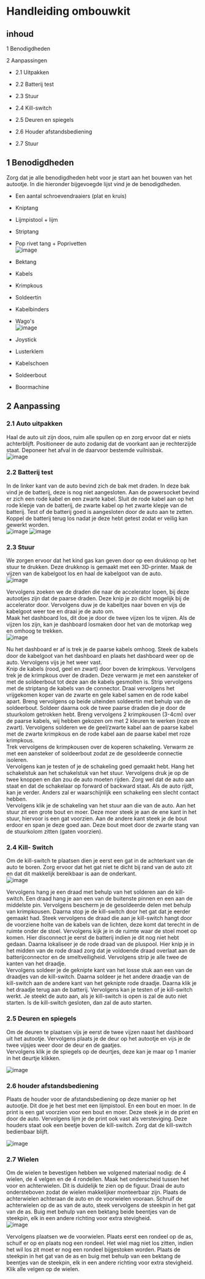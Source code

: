 # Handleiding ombouwkit
## inhoud
1 Benodigdheden

2 Aanpassingen

  * 2.1 Uitpakken 

  * 2.2 Batterij test

  * 2.3 Stuur

  * 2.4 Kill-switch

  * 2.5 Deuren en spiegels

  * 2.6 Houder afstandsbediening

  * 2.7 Stuur
## 1 Benodigdheden

Zorg dat je alle benodigdheden hebt voor je start aan het bouwen van het autootje. In die hieronder bijgevoegde lijst vind je de benodigdheden.

* Een aantal schroevendraaiers (plat en kruis)
* Kniptang
* Lijmpistool + lijm
* Striptang
* Pop rivet tang + Poprivetten   
![image](https://github.com/vives-project-xp/GoBabyGo2.1/assets/145467553/3a5fe287-8b45-444d-aeb4-c7f339491503)

* Bektang
* Kabels
* Krimpkous
* Soldeertin
* Kabelbinders
* Wago's                                                 
![image](https://github.com/vives-project-xp/GoBabyGo2.1/assets/145467553/7de47d73-1c67-44b5-827c-97e806b8e04a)

* Joystick
* Lusterklem
* Kabelschoen
* Soldeerbout
* Boormachine

## 2 Aanpassing

### 2.1 Auto uitpakken

Haal de auto uit zijn doos, ruim alle spullen op en zorg ervoor dat er niets achterblijft. Positioneer de auto zodanig dat de voorkant aan je rechterzijde staat. Deponeer het afval in de daarvoor bestemde vuilnisbak.     
![image](https://github.com/vives-project-xp/GoBabyGo2.1/assets/145467553/4957476c-47d5-41f5-a383-974367e9bd32)



### 2.2 Batterij test

In de linker kant van de auto bevind zich de bak met draden. In deze bak vind je de batterij, deze is nog niet aangesloten. Aan de powersocket bevind er zich een rode kabel en een zwarte kabel. Sluit de rode kabel aan op het rode klepje van de batterij, de zwarte kabel op het zwarte klepje van de batterij. Test of de batterij goed is aangesloten door de auto aan te zetten. Koppel de batterij terug los nadat je deze hebt getest zodat er veilig kan gewerkt worden.     
![image](https://github.com/vives-project-xp/GoBabyGo2.1/assets/145467553/2e8922d8-6607-430a-931f-68ecc3db700d)
![image](https://github.com/vives-project-xp/GoBabyGo2.1/assets/145467553/4de00d15-c72e-4a49-87b8-20a722140047)




### 2.3 Stuur

We zorgen ervoor dat het kind gas kan geven door op een drukknop op het stuur te drukken. Deze drukknop is gemaakt met een 3D-printer.
Maak de vijzen van de kabelgoot los en haal de kabelgoot van de auto.   
![image](https://github.com/vives-project-xp/GoBabyGo2.1/assets/145467553/9b8b00c3-da75-482f-bfa3-c3755f0f0ce6)

Vervolgens zoeken we de draden die naar de accelerator lopen, bij deze autootjes zijn dat de paarse draden. Deze knip je zo dicht mogelijk bij de accelerator door. Vervolgens duw je de kabeltjes naar boven en vijs de kabelgoot weer toe en draai je de auto om.  
Maak het dashboard los, dit doe je door de twee vijzen los te vijzen. Als de vijzen los zijn, kan je dashboard losmaken door het van de motorkap weg en omhoog te trekken.    
![image](https://github.com/vives-project-xp/GoBabyGo2.1/assets/145467553/6d738794-9d25-4888-8b84-74be72f1bc1f)

Nu het dashboard er af is trek je de paarse kabels omhoog. Steek de kabels door de kabelgoot van het dashboard en plaats het dashboard weer op de auto. Vervolgens vijs je het weer vast.  
Knip de kabels (rood, geel en zwart) door boven de krimpkous.
Vervolgens trek je de krimpkous over de draden. Deze verwarm je met een aansteker of met de soldeerbout tot deze aan de kabels gesmolten is.
Strip vervolgens met de striptang de kabels van de connector. Draai vervolgens het vrijgekomen koper van de zwarte en gele kabel samen en de rode kabel apart. Breng vervolgens op beide uiteinden soldeertin met behulp van de soldeerbout. Soldeer daarna ook de twee paarse draden die je door de stuurkolom getrokken hebt.
Breng vervolgens 2 krimpkousen (3-4cm) over de paarse kabels, wij hebben gekozen om met 2 kleuren te werken (roze en zwart). Vervolgens solderen we de geel/zwarte kabel aan de paarse kabel met de zwarte krimpkous en de rode kabel aan de paarse kabel met roze krimpkous.  
Trek vervolgens de krimpkousen over de koperen schakeling. Verwarm ze met een aansteker of soldeerbout zodat ze de gesoldeerde connectie isoleren.  
Vervolgens kan je testen of je de schakeling goed gemaakt hebt. Hang het schakelstuk aan het schakelstuk van het stuur. Vervolgens druk je op de twee knoppen en dan zou de auto moeten rijden. Zorg wel dat de auto aan staat en dat de schakelaar op forward of backward staat. Als de auto rijdt, kan je verder. Anders zal er waarschijnlijk een schakeling een slecht contact hebben.  
Vervolgens klik je de schakeling van het stuur aan die van de auto. Aan het stuur zit een grote bout en moer. Deze moer steek je aan de ene kant in het stuur, hiervoor is een gat voorzien. Aan de andere kant steek je de bout erdoor en span je deze goed aan. Deze bout moet door de zwarte stang van de stuurkolom zitten (gaten voorzien).  


### 2.4 Kill- Switch

Om de kill-switch te plaatsen dien je eerst een gat in de achterkant van de auto te boren. Zorg ervoor dat het gat niet te dicht bij rand van de auto zit en dat dit makkelijk bereikbaar is aan de onderkant.      
![image](https://github.com/vives-project-xp/GoBabyGo2.1/assets/145467553/c981fab3-5b9e-4ce5-90db-29e628dcb3a8)

Vervolgens hang je een draad met behulp van het solderen aan de kill-switch. Een draad hang je aan een van de buitenste pinnen en een aan de middelste pin. Vervolgens bescherm je de gesoldeerde delen met behulp van krimpkousen. Daarna stop je de kill-switch door het gat dat je eerder gemaakt had. Steek vervolgens de draad die aan je kill-switch hangt door de voorziene holte van de kabels van de lichten, deze komt dat terecht in de ruimte onder de stoel. 
Vervolgens kijk je in de ruimte waar de stoel moet op komen. Hier disconnect je eerst de batterij indien je dit nog niet hebt gedaan. Daarna lokaliseer je de rode draad van de pluspool. Hier knip je in het midden van de rode draad zorg dat je voldoende draad overlaat aan de batterijconnector en de smeltveiligheid. Vervolgens strip je alle twee de kanten van het draadje.  
Vervolgens soldeer je de geknipte kant van het losse stuk aan een van de draadjes van de kill-switch. Daarna soldeer je het andere draadje van de kill-switch aan de andere kant van het geknipte rode draadje. Daarna klik je het draadje terug aan de batterij. Vervolgens kan je testen of je kill-switch werkt. Je steekt de auto aan, als je kill-switch is open is zal de auto niet starten. Is de kill-switch gesloten, dan zal de auto starten.


### 2.5 Deuren en spiegels

Om de deuren te plaatsen vijs je eerst de twee vijzen naast het dashboard uit het autootje. Vervolgens plaats je de deur op het autootje en vijs je de twee vijsjes weer door de deur en de gaatjes.  
Vervolgens klik je de spiegels op de deurtjes, deze kan je maar op 1 manier in het deurtje klikken.      

![image](https://github.com/vives-project-xp/GoBabyGo2.1/assets/145467553/0d0ef887-d4ac-4353-bdea-177488cbf008)


### 2.6 houder afstandsbediening
Plaats de houder voor de afstandsbediening op deze manier op het autootje. Dit doe je het best met een lijmpistool. En een bout en moer. In de print is een gat voorzien voor een bout en moer. Deze steek je in de print en door de auto. Vervolgens lijm je de print ook vast als versteviging.
Deze houders staat ook een beetje boven de kill-switch. Zorg dat de kill-switch bedienbaar blijft.  


![image](https://github.com/vives-project-xp/GoBabyGo2.1/assets/145467553/81264b98-091c-4054-8424-2d044deac2c0)

### 2.7 Wielen

Om de wielen te bevestigen hebben we volgened materiaal nodig: de 4 wielen, de 4 velgen en de 4 rondellen. Maak het onderscheid tussen het voor en achterwielen. Dit is duidelijk te zien op de figuur. Draai de auto ondersteboven zodat de wielen makkelijker monteerbaar zijn. Plaats de achterwielen achteraan de auto en de voorwielen vooraan. Schruif de achterwielen op de as van de auto, steek vervolgens de steekpin in het gat van de as. Buig met behulp van een bektang beide beentjes van de steekpin, elk in een andere richting voor extra stevigheid.    
![image](https://github.com/vives-project-xp/GoBabyGo2.1/assets/145467553/40bb00ee-407f-4065-8009-4a6878f920c0)

Vervolgens plaatsen we de voorwielen. Plaats eerst een rondeel op de as, schuif er op en plaats nog een rondeel. Het wiel mag niet los zitten, indien het wil los zit moet er nog een rondeel bijgestoken worden. Plaats de steekpin in het gat van de as en buig met behulp van een bektang de beentjes van de steekpin, elk in een andere richting voor extra stevigheid. Klik alle velgen op de wielen.


